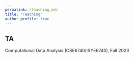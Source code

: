 ```yaml
---
permalink: /teaching_md/
title: "Teaching"
author_profile: true
---
```


## TA

Computational Data Analysis (CSE6740/ISYE6740), Fall 2023
